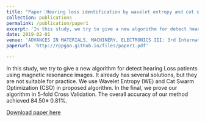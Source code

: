 ```yaml
---
title: "Paper：Hearing loss identification by wavelet entropy and cat swarm optimization"
collection: publications
permalink: /publication/paper1
excerpt: 'In this study, we try to give a new algorithm for detect hearing Loss patients using magnetic resonance images. It already has several solutions, but they are not suitable for practice. We use Wavelet Entropy (WE) and Cat Swarm Optimization (CSO) in proposed algorithm. In the final, we prove our algorithm in 5-fold Cross Validation. The overall accuracy of our method achieved 84.50± 0.81%.'
date: 2019-02-01
venue: 'ADVANCES IN MATERIALS, MACHINERY, ELECTRONICS III: 3rd International Conference on Advances in Materials, Machinery, Electronics (AMME 2019) '
paperurl: 'http://rppgao.github.io/files/paper1.pdf'

---
```

In this study, we try to give a new algorithm for detect hearing Loss patients using magnetic resonance images. It already has several solutions, but they are not suitable for practice. We use Wavelet Entropy (WE) and Cat Swarm Optimization (CSO) in proposed algorithm. In the final, we prove our algorithm in 5-fold Cross Validation. The overall accuracy of our method achieved 84.50± 0.81%.

[Download paper here](http://rppgao.github.io/files/paper1.pdf)

